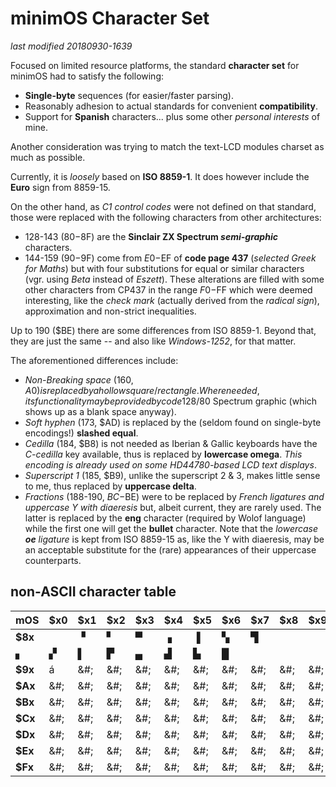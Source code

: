 # minimOS Character Set

*last modified 20180930-1639*

Focused on limited resource platforms, the standard **character set** for minimOS
had to satisfy the following:

- **Single-byte** sequences (for easier/faster parsing).
- Reasonably adhesion to actual standards for convenient **compatibility**.
- Support for **Spanish** characters... plus some other *personal interests* of mine.

Another consideration was trying to match the text-LCD modules charset as much as
possible.

Currently, it is *loosely* based on **ISO 8859-1**. It does however include the
**Euro** sign from 8859-15.

On the other hand, as *C1 control codes* were not defined on that standard, those
were replaced with the following characters from other architectures:

- 128-143 ($80-$8F) are the **Sinclair ZX Spectrum *semi-graphic*** characters.
- 144-159 ($90-$9F) come from $E0-$EF of **code page 437** (*selected Greek for Maths*)
but with four substitutions for equal or similar characters (vgr. using *Beta*
instead of *Eszett*). These alterations are filled with some other characters from
CP437 in the range $F0-$FF which were deemed interesting, like the *check mark*
(actually derived from the *radical sign*), approximation and non-strict
inequalities.
 
Up to 190 ($BE) there are some differences from ISO 8859-1. Beyond that, they are just
the same -- and also like *Windows-1252*, for that matter.

The aforementioned differences include:

- *Non-Breaking space* (160, $A0) is replaced by a hollow square/rectangle. Where
needed, its functionality may be provided by code 128/$80 Spectrum graphic (which
shows up as a blank space anyway).
- *Soft hyphen* (173, $AD) is replaced by the (seldom found on single-byte encodings!)
**slashed equal**.
- *Cedilla* (184, $B8) is not needed as Iberian & Gallic keyboards have the
*C-cedilla* key available, thus is replaced by **lowercase omega**. *This encoding
is already used on some HD44780-based LCD text displays*. 
- *Superscript 1* (185, $B9), unlike the superscript 2 & 3, makes little sense to me,
thus replaced by **uppercase delta**.
- *Fractions* (188-190, $BC-$BE) were to be replaced by *French ligatures and uppercase
Y with diaeresis* but, albeit current, they are rarely used. The latter is replaced
by the **eng** character (required by Wolof language) while the first one will get
the **bullet** character. Note that the *lowercase **oe** ligature* is kept from
ISO 8859-15 as, like the Y with diaeresis, may be an acceptable substitute for the
(rare) appearances of their uppercase counterparts.

## non-ASCII character table

mOS|$x0|$x1|$x2|$x3|$x4|$x5|$x6|$x7|$x8|$x9|$xA|$xB|$xC|$xD|$xE|$xF
---|---|---|---|---|---|---|---|---|---|---|---|---|---|---|---|---
**$8x**| |&#9629;|&#9624;|&#9600;|&#9623;|&#9616;|&#9626;|&#9628;
|&#9622;|&#9630;|&#9612;|&#9627;|&#9604;|&#9631;|&#9625;|&#9608;
**$9x**|á|&#;|&#;|&#;|&#;|&#;|&#;|&#;|&#;|&#;|&#;|&#;|&#;|&#;|&#;|&#;
**$Ax**|&#;|&#;|&#;|&#;|&#;|&#;|&#;|&#;|&#;|&#;|&#;|&#;|&#;|&#;|&#;|&#;
**$Bx**|&#;|&#;|&#;|&#;|&#;|&#;|&#;|&#;|&#;|&#;|&#;|&#;|&#;|&#;|&#;|&#;
**$Cx**|&#;|&#;|&#;|&#;|&#;|&#;|&#;|&#;|&#;|&#;|&#;|&#;|&#;|&#;|&#;|&#;
**$Dx**|&#;|&#;|&#;|&#;|&#;|&#;|&#;|&#;|&#;|&#;|&#;|&#;|&#;|&#;|&#;|&#;
**$Ex**|&#;|&#;|&#;|&#;|&#;|&#;|&#;|&#;|&#;|&#;|&#;|&#;|&#;|&#;|&#;|&#;
**$Fx**|&#;|&#;|&#;|&#;|&#;|&#;|&#;|&#;|&#;|&#;|&#;|&#;|&#;|&#;|&#;|&#;

